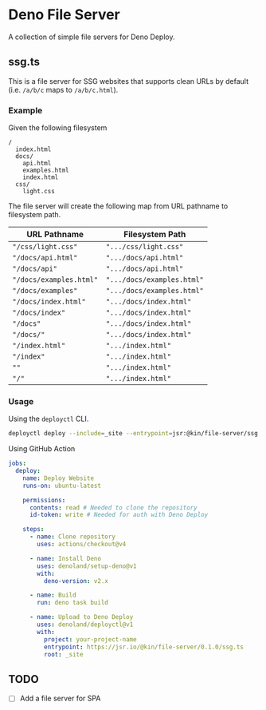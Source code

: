 # Deno File Server

A collection of simple file servers for Deno Deploy.

## ssg.ts

This is a file server for SSG websites that supports clean
URLs by default (i.e. `/a/b/c` maps to `/a/b/c.html`).

### Example

Given the following filesystem

```
/
  index.html
  docs/
    api.html
    examples.html
    index.html
  css/
    light.css
```

The file server will create the following map from URL pathname to filesystem path.

| URL Pathname            | Filesystem Path            |
| ----------------------- | -------------------------- |
| `"/css/light.css"`      | `".../css/light.css"`      |
| `"/docs/api.html"`      | `".../docs/api.html"`      |
| `"/docs/api"`           | `".../docs/api.html"`      |
| `"/docs/examples.html"` | `".../docs/examples.html"` |
| `"/docs/examples"`      | `".../docs/examples.html"` |
| `"/docs/index.html"`    | `".../docs/index.html"`    |
| `"/docs/index"`         | `".../docs/index.html"`    |
| `"/docs"`               | `".../docs/index.html"`    |
| `"/docs/"`              | `".../docs/index.html"`    |
| `"/index.html"`         | `".../index.html"`         |
| `"/index"`              | `".../index.html"`         |
| `""`                    | `".../index.html"`         |
| `"/"`                   | `".../index.html"`         |

### Usage

Using the `deployctl` CLI.

```sh
deployctl deploy --include=_site --entrypoint=jsr:@kin/file-server/ssg.ts
```

Using GitHub Action

```yaml
jobs:
  deploy:
    name: Deploy Website
    runs-on: ubuntu-latest

    permissions:
      contents: read # Needed to clone the repository
      id-token: write # Needed for auth with Deno Deploy

    steps:
      - name: Clone repository
        uses: actions/checkout@v4

      - name: Install Deno
        uses: denoland/setup-deno@v1
        with:
          deno-version: v2.x

      - name: Build
        run: deno task build

      - name: Upload to Deno Deploy
        uses: denoland/deployctl@v1
        with:
          project: your-project-name
          entrypoint: https://jsr.io/@kin/file-server/0.1.0/ssg.ts
          root: _site
```

## TODO

- [ ] Add a file server for SPA
